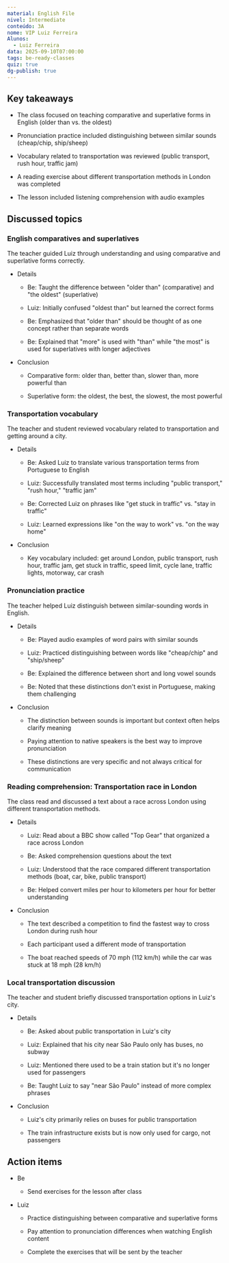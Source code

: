 ```yaml
---
material: English File
nivel: Intermediate
conteúdo: 3A
nome: VIP Luiz Ferreira
Alunos:
  - Luiz Ferreira
data: 2025-09-10T07:00:00
tags: be-ready-classes
quiz: true
dg-publish: true
---
```

## Key takeaways

- The class focused on teaching comparative and superlative forms in English (older than vs. the oldest)
    
- Pronunciation practice included distinguishing between similar sounds (cheap/chip, ship/sheep)
    
- Vocabulary related to transportation was reviewed (public transport, rush hour, traffic jam)
    
- A reading exercise about different transportation methods in London was completed
    
- The lesson included listening comprehension with audio examples
    

## Discussed topics

### English comparatives and superlatives

The teacher guided Luiz through understanding and using comparative and superlative forms correctly.

- Details
    
    - Be: Taught the difference between "older than" (comparative) and "the oldest" (superlative)
        
    - Luiz: Initially confused "oldest than" but learned the correct forms
        
    - Be: Emphasized that "older than" should be thought of as one concept rather than separate words
        
    - Be: Explained that "more" is used with "than" while "the most" is used for superlatives with longer adjectives
        
- Conclusion
    
    - Comparative form: older than, better than, slower than, more powerful than
        
    - Superlative form: the oldest, the best, the slowest, the most powerful
        

### Transportation vocabulary

The teacher and student reviewed vocabulary related to transportation and getting around a city.

- Details
    
    - Be: Asked Luiz to translate various transportation terms from Portuguese to English
        
    - Luiz: Successfully translated most terms including "public transport," "rush hour," "traffic jam"
        
    - Be: Corrected Luiz on phrases like "get stuck in traffic" vs. "stay in traffic"
        
    - Luiz: Learned expressions like "on the way to work" vs. "on the way home"
        
- Conclusion
    
    - Key vocabulary included: get around London, public transport, rush hour, traffic jam, get stuck in traffic, speed limit, cycle lane, traffic lights, motorway, car crash
        

### Pronunciation practice

The teacher helped Luiz distinguish between similar-sounding words in English.

- Details
    
    - Be: Played audio examples of word pairs with similar sounds
        
    - Luiz: Practiced distinguishing between words like "cheap/chip" and "ship/sheep"
        
    - Be: Explained the difference between short and long vowel sounds
        
    - Be: Noted that these distinctions don't exist in Portuguese, making them challenging
        
- Conclusion
    
    - The distinction between sounds is important but context often helps clarify meaning
        
    - Paying attention to native speakers is the best way to improve pronunciation
        
    - These distinctions are very specific and not always critical for communication
        

### Reading comprehension: Transportation race in London

The class read and discussed a text about a race across London using different transportation methods.

- Details
    
    - Luiz: Read about a BBC show called "Top Gear" that organized a race across London
        
    - Be: Asked comprehension questions about the text
        
    - Luiz: Understood that the race compared different transportation methods (boat, car, bike, public transport)
        
    - Be: Helped convert miles per hour to kilometers per hour for better understanding
        
- Conclusion
    
    - The text described a competition to find the fastest way to cross London during rush hour
        
    - Each participant used a different mode of transportation
        
    - The boat reached speeds of 70 mph (112 km/h) while the car was stuck at 18 mph (28 km/h)
        

### Local transportation discussion

The teacher and student briefly discussed transportation options in Luiz's city.

- Details
    
    - Be: Asked about public transportation in Luiz's city
        
    - Luiz: Explained that his city near São Paulo only has buses, no subway
        
    - Luiz: Mentioned there used to be a train station but it's no longer used for passengers
        
    - Be: Taught Luiz to say "near São Paulo" instead of more complex phrases
        
- Conclusion
    
    - Luiz's city primarily relies on buses for public transportation
        
    - The train infrastructure exists but is now only used for cargo, not passengers
        

## Action items

- Be
    
    - Send exercises for the lesson after class
        
- Luiz
    
    - Practice distinguishing between comparative and superlative forms
        
    - Pay attention to pronunciation differences when watching English content
        
    - Complete the exercises that will be sent by the teacher
